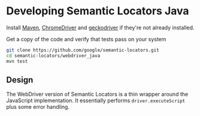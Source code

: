 # Developing Semantic Locators Java

Install
  [Maven](https://maven.apache.org/guides/getting-started/maven-in-five-minutes.html),
  [ChromeDriver](https://chromedriver.chromium.org/getting-started) and
  [geckodriver](https://github.com/mozilla/geckodriver)
  if they're not already installed.

Get a copy of the code and verify that tests pass on your system

```bash
git clone https://github.com/google/semantic-locators.git
cd semantic-locators/webdriver_java
mvn test
```

## Design

The WebDriver version of Semantic Locators is a thin wrapper around the
JavaScript implementation. It essentially performs `driver.executeScript` plus
some error handling.
